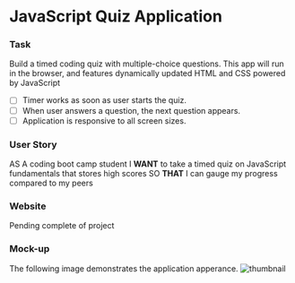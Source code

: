 # JavaScript Quiz Application

### Task

Build a timed coding quiz with multiple-choice questions. This app will run in the browser, and features dynamically updated HTML and CSS powered by JavaScript

- [ ] Timer works as soon as user starts the quiz.
- [ ] When user answers a question, the next question appears.
- [ ] Application is responsive to all screen sizes.

### User Story

AS A coding boot camp student
I **WANT** to take a timed quiz on JavaScript fundamentals that stores high scores
SO **THAT** I can gauge my progress compared to my peers

### Website

Pending complete of project

### Mock-up

The following image demonstrates the application apperance.
![thumbnail](https://user-images.githubusercontent.com/39867916/125209861-8d952900-e261-11eb-8889-e6eda32fdcde.jpg)
